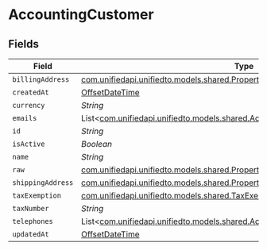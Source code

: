 # AccountingCustomer


## Fields

| Field                                                                                                                                                | Type                                                                                                                                                 | Required                                                                                                                                             | Description                                                                                                                                          |
| ---------------------------------------------------------------------------------------------------------------------------------------------------- | ---------------------------------------------------------------------------------------------------------------------------------------------------- | ---------------------------------------------------------------------------------------------------------------------------------------------------- | ---------------------------------------------------------------------------------------------------------------------------------------------------- |
| `billingAddress`                                                                                                                                     | [com.unifiedapi.unifiedto.models.shared.PropertyAccountingCustomerBillingAddress](../../models/shared/PropertyAccountingCustomerBillingAddress.md)   | :heavy_minus_sign:                                                                                                                                   | N/A                                                                                                                                                  |
| `createdAt`                                                                                                                                          | [OffsetDateTime](https://docs.oracle.com/javase/8/docs/api/java/time/OffsetDateTime.html)                                                            | :heavy_minus_sign:                                                                                                                                   | N/A                                                                                                                                                  |
| `currency`                                                                                                                                           | *String*                                                                                                                                             | :heavy_minus_sign:                                                                                                                                   | N/A                                                                                                                                                  |
| `emails`                                                                                                                                             | List<[com.unifiedapi.unifiedto.models.shared.AccountingEmail](../../models/shared/AccountingEmail.md)>                                               | :heavy_minus_sign:                                                                                                                                   | N/A                                                                                                                                                  |
| `id`                                                                                                                                                 | *String*                                                                                                                                             | :heavy_minus_sign:                                                                                                                                   | N/A                                                                                                                                                  |
| `isActive`                                                                                                                                           | *Boolean*                                                                                                                                            | :heavy_minus_sign:                                                                                                                                   | N/A                                                                                                                                                  |
| `name`                                                                                                                                               | *String*                                                                                                                                             | :heavy_minus_sign:                                                                                                                                   | N/A                                                                                                                                                  |
| `raw`                                                                                                                                                | [com.unifiedapi.unifiedto.models.shared.PropertyAccountingCustomerRaw](../../models/shared/PropertyAccountingCustomerRaw.md)                         | :heavy_minus_sign:                                                                                                                                   | N/A                                                                                                                                                  |
| `shippingAddress`                                                                                                                                    | [com.unifiedapi.unifiedto.models.shared.PropertyAccountingCustomerShippingAddress](../../models/shared/PropertyAccountingCustomerShippingAddress.md) | :heavy_minus_sign:                                                                                                                                   | N/A                                                                                                                                                  |
| `taxExemption`                                                                                                                                       | [com.unifiedapi.unifiedto.models.shared.TaxExemption](../../models/shared/TaxExemption.md)                                                           | :heavy_minus_sign:                                                                                                                                   | N/A                                                                                                                                                  |
| `taxNumber`                                                                                                                                          | *String*                                                                                                                                             | :heavy_minus_sign:                                                                                                                                   | N/A                                                                                                                                                  |
| `telephones`                                                                                                                                         | List<[com.unifiedapi.unifiedto.models.shared.AccountingTelephone](../../models/shared/AccountingTelephone.md)>                                       | :heavy_minus_sign:                                                                                                                                   | N/A                                                                                                                                                  |
| `updatedAt`                                                                                                                                          | [OffsetDateTime](https://docs.oracle.com/javase/8/docs/api/java/time/OffsetDateTime.html)                                                            | :heavy_minus_sign:                                                                                                                                   | N/A                                                                                                                                                  |